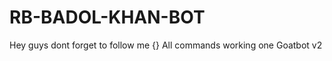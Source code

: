 
#       RB-BADOL-KHAN-BOT


Hey guys dont forget to follow me
{}
All commands working one Goatbot v2

